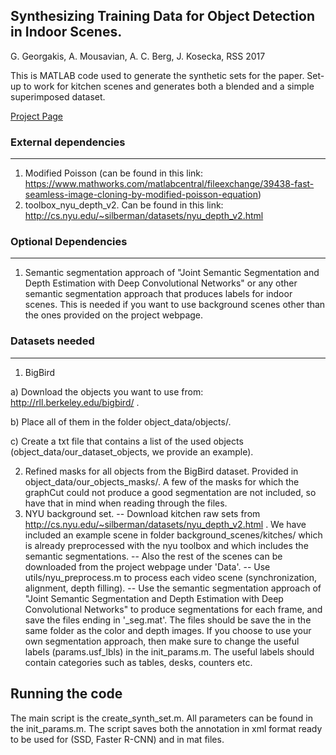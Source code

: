## Synthesizing Training Data for Object Detection in Indoor Scenes.
G. Georgakis, A. Mousavian, A. C. Berg, J. Kosecka, RSS 2017

This is MATLAB code used to generate the synthetic sets for the paper. Set-up to work for kitchen scenes and generates both a blended and a simple superimposed dataset.

[Project Page](https://cs.gmu.edu/~robot/synthesizing.html)

### External dependencies
----------------------
1) Modified Poisson (can be found in this link: https://www.mathworks.com/matlabcentral/fileexchange/39438-fast-seamless-image-cloning-by-modified-poisson-equation)
2) toolbox_nyu_depth_v2. Can be found in this link: http://cs.nyu.edu/~silberman/datasets/nyu_depth_v2.html

### Optional Dependencies
--------------------
1) Semantic segmentation approach of "Joint Semantic Segmentation and Depth Estimation with Deep Convolutional Networks" or any other semantic segmentation approach that produces labels for indoor scenes. This is needed if you want to use background scenes other than the ones provided on the project webpage.  

### Datasets needed
----------------
1) BigBird

a) Download the objects you want to use from: http://rll.berkeley.edu/bigbird/ .

b) Place all of them in the folder object_data/objects/.

c) Create a txt file that contains a list of the used objects (object_data/our_dataset_objects, we provide an example).

2) Refined masks for all objects from the BigBird dataset. Provided in object_data/our_objects_masks/. A few of the masks for which the graphCut could not produce a good segmentation are not included, so have that in mind when reading through the files.
3) NYU background set. 
	-- Download kitchen raw sets from http://cs.nyu.edu/~silberman/datasets/nyu_depth_v2.html . We have included an example scene in folder background_scenes/kitches/ which is already preprocessed with the nyu toolbox and which includes the semantic segmentations. 
	-- Also the rest of the scenes can be downloaded from the project webpage under 'Data'.
	-- Use utils/nyu_preprocess.m to process each video scene (synchronization, alignment, depth filling).
	-- Use the semantic segmentation approach of "Joint Semantic Segmentation and Depth Estimation with Deep Convolutional Networks" to produce 	  segmentations for each frame, and save the files ending in '_seg.mat'. The files should be save the in the same folder as the color and depth images. If you choose to use your own segmentation approach, then make sure to change the useful labels (params.usf_lbls) in the init_params.m. The useful labels should contain categories such as tables, desks, counters etc.

Running the code
-----------------
The main script is the create_synth_set.m. 
All parameters can be found in the init_params.m. 
The script saves both the annotation in xml format ready to be used for (SSD, Faster R-CNN) and in mat files.

